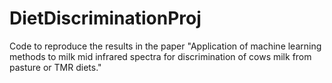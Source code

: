 # DietDiscriminationProj

Code to reproduce the results in the paper "Application of machine learning methods to milk mid infrared spectra for discrimination of cows milk from pasture or TMR diets."
